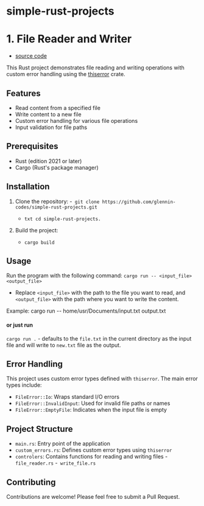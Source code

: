 # simple-rust-projects


# 1. File Reader and Writer

- [source code](https://github.com/glennin-codes/simple-rust-projects/tree/main/src)

This Rust project demonstrates file reading and writing operations with custom error handling using the [thiserror](https://crates.io/crates/thiserror) crate.

## Features

- Read content from a specified file
- Write content to a new file
- Custom error handling for various file operations
- Input validation for file paths

## Prerequisites

- Rust (edition 2021 or later)
- Cargo (Rust's package manager)

## Installation

1. Clone the repository:
    -``` git clone https://github.com/glennin-codes/simple-rust-projects.git```

    - ``txt cd simple-rust-projects.``
 2. Build the project:
    - ``cargo build ``

## Usage

Run the program with the following command:
``cargo run -- <input_file> <output_file>``


- Replace `<input_file>` with the path to the file you want to read, and `<output_file>` with the path where you want to write the content.

Example:
cargo run -- home/usr/Documents/input.txt  output.txt

#### or just run
``cargo run .``
    - defaults to the `file.txt` in the current directory as the input file and will write to `new.txt` file as the output.

## Error Handling

This project uses custom error types defined with `thiserror`. The main error types include:

- `FileError::Io`: Wraps standard I/O errors
- `FileError::InvalidInput`: Used for invalid file paths or names
- `FileError::EmptyFile`: Indicates when the input file is empty

## Project Structure

- `main.rs`: Entry point of the application
- `custom_errors.rs`: Defines custom error types using `thiserror`
- `controlers`: Contains functions for reading and writing files 
        - `file_reader.rs`
        -` write_file.rs`

## Contributing

Contributions are welcome! Please feel free to submit a Pull Request.

